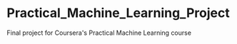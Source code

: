 # Practical_Machine_Learning_Project
Final project for Coursera's Practical Machine Learning course
